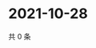 # 2021-10-28

共 0 条

<!-- BEGIN WEIBO -->
<!-- 最后更新时间 Thu Oct 28 2021 07:08:56 GMT+0800 (China Standard Time) -->

<!-- END WEIBO -->
